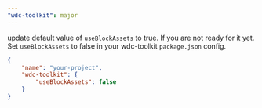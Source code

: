 ```yaml
---
"wdc-toolkit": major
---
```


update default value of `useBlockAssets` to true. If you are not ready for it yet. Set `useBlockAssets` to false in your wdc-toolkit `package.json` config.

```json
{
	"name": "your-project",
	"wdc-toolkit": {
		"useBlockAssets": false
	}
}
```
